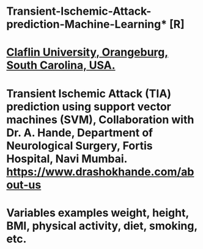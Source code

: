 # Transient-Ischemic-Attack-prediction-Machine-Learning* [R]
# [Claflin University, Orangeburg, South Carolina, USA.](https://www.claflin.edu/)
# Transient Ischemic Attack (TIA) prediction using support vector machines (SVM), Collaboration with Dr. A. Hande, Department of Neurological Surgery, Fortis Hospital, Navi Mumbai. https://www.drashokhande.com/about-us
# Variables examples weight, height, BMI, physical activity, diet, smoking, etc.
